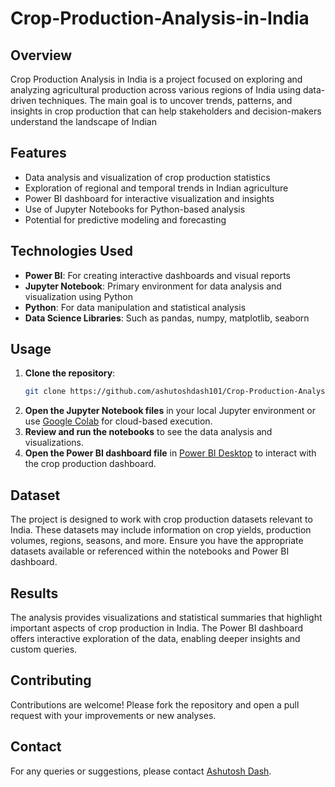 # Crop-Production-Analysis-in-India

## Overview

Crop Production Analysis in India is a project focused on exploring and analyzing agricultural production across various regions of India using data-driven techniques. The main goal is to uncover trends, patterns, and insights in crop production that can help stakeholders and decision-makers understand the landscape of Indian 

## Features

- Data analysis and visualization of crop production statistics
- Exploration of regional and temporal trends in Indian agriculture
- Power BI dashboard for interactive visualization and insights
- Use of Jupyter Notebooks for Python-based analysis
- Potential for predictive modeling and forecasting

## Technologies Used

- **Power BI**: For creating interactive dashboards and visual reports
- **Jupyter Notebook**: Primary environment for data analysis and visualization using Python
- **Python**: For data manipulation and statistical analysis
- **Data Science Libraries**: Such as pandas, numpy, matplotlib, seaborn

## Usage

1. **Clone the repository**:
   ```sh
   git clone https://github.com/ashutoshdash101/Crop-Production-Analysis-in-India.git
   ```
2. **Open the Jupyter Notebook files** in your local Jupyter environment or use [Google Colab](https://colab.research.google.com/) for cloud-based execution.
3. **Review and run the notebooks** to see the data analysis and visualizations.
4. **Open the Power BI dashboard file** in [Power BI Desktop](https://powerbi.microsoft.com/en-us/downloads/) to interact with the crop production dashboard.

## Dataset

The project is designed to work with crop production datasets relevant to India. These datasets may include information on crop yields, production volumes, regions, seasons, and more. Ensure you have the appropriate datasets available or referenced within the notebooks and Power BI dashboard.

## Results

The analysis provides visualizations and statistical summaries that highlight important aspects of crop production in India. The Power BI dashboard offers interactive exploration of the data, enabling deeper insights and custom queries.

## Contributing

Contributions are welcome! Please fork the repository and open a pull request with your improvements or new analyses.

## Contact
For any queries or suggestions, please contact [Ashutosh Dash](mailto:ashutoshpiku1234@gmail.com).
